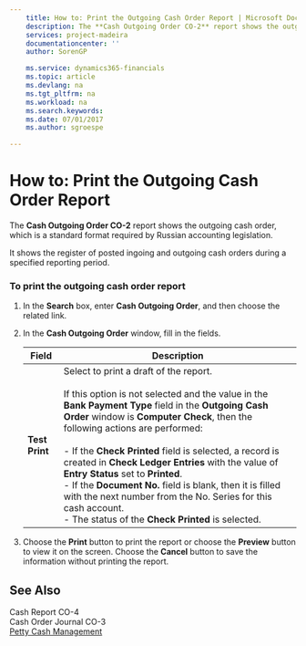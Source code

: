 ```yaml
---
    title: How to: Print the Outgoing Cash Order Report | Microsoft Docs
    description: The **Cash Outgoing Order CO-2** report shows the outgoing cash order, which is a standard format required by Russian accounting legislation.
    services: project-madeira
    documentationcenter: ''
    author: SorenGP

    ms.service: dynamics365-financials
    ms.topic: article
    ms.devlang: na
    ms.tgt_pltfrm: na
    ms.workload: na
    ms.search.keywords:
    ms.date: 07/01/2017
    ms.author: sgroespe

---
```

# How to: Print the Outgoing Cash Order Report
The **Cash Outgoing Order CO-2** report shows the outgoing cash order, which is a standard format required by Russian accounting legislation.  
  
 It shows the register of posted ingoing and outgoing cash orders during a specified reporting period.  
  
### To print the outgoing cash order report  
  
1.  In the **Search** box, enter **Cash Outgoing Order**, and then choose the related link.  
  
2.  In the **Cash Outgoing Order** window, fill in the fields.  
  
    |Field|Description|  
    |---------------------------------|---------------------------------------|  
    |**Test Print**|Select to print a draft of the report.<br /><br /> If this option is not selected and the value in the **Bank Payment Type** field in the **Outgoing Cash Order** window is **Computer Check**, then the following actions are performed:<br /><br /> -   If the **Check Printed** field is selected, a record is created in **Check Ledger Entries** with the value of **Entry Status** set to **Printed**.<br />-   If the **Document No.** field is blank, then it is filled with the next number from the No. Series for this cash account.<br />-   The status of the **Check Printed** is selected.|  
  
3.  Choose the **Print** button to print the report or choose the **Preview** button to view it on the screen. Choose the **Cancel** button to save the information without printing the report.  
  
## See Also  
 Cash Report CO-4   
 Cash Order Journal CO-3   
 [Petty Cash Management](petty-cash-management.md)